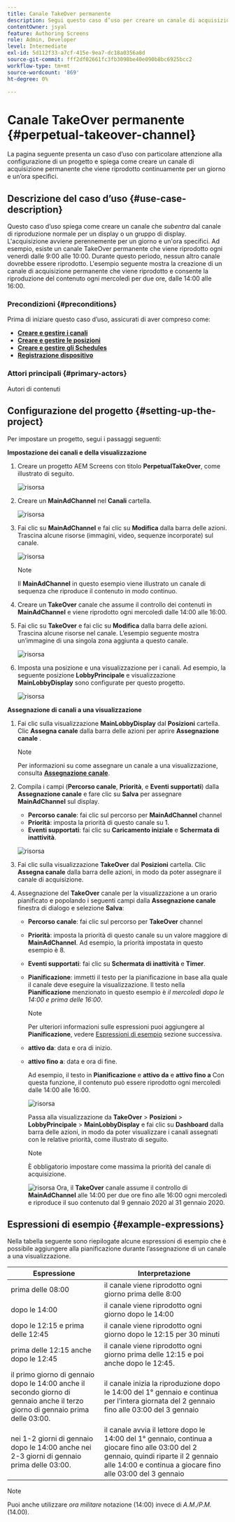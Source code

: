 ```yaml
---
title: Canale TakeOver permanente
description: Segui questo caso d’uso per creare un canale di acquisizione permanente.
contentOwner: jsyal
feature: Authoring Screens
role: Admin, Developer
level: Intermediate
exl-id: 5d112f33-a7cf-415e-9ea7-dc18a0356a8d
source-git-commit: fff2df02661fc3fb3098be40e090b8bc6925bcc2
workflow-type: tm+mt
source-wordcount: '869'
ht-degree: 0%

---
```


# Canale TakeOver permanente {#perpetual-takeover-channel}

La pagina seguente presenta un caso d’uso con particolare attenzione alla configurazione di un progetto e spiega come creare un canale di acquisizione permanente che viene riprodotto continuamente per un giorno e un’ora specifici.

## Descrizione del caso d’uso {#use-case-description}

Questo caso d’uso spiega come creare un canale che *subentra* dal canale di riproduzione normale per un display o un gruppo di display. L&#39;acquisizione avviene perennemente per un giorno e un&#39;ora specifici.
Ad esempio, esiste un canale TakeOver permanente che viene riprodotto ogni venerdì dalle 9:00 alle 10:00. Durante questo periodo, nessun altro canale dovrebbe essere riprodotto. L&#39;esempio seguente mostra la creazione di un canale di acquisizione permanente che viene riprodotto e consente la riproduzione del contenuto ogni mercoledì per due ore, dalle 14:00 alle 16:00.

### Precondizioni {#preconditions}

Prima di iniziare questo caso d’uso, assicurati di aver compreso come:

* **[Creare e gestire i canali](managing-channels.md)**
* **[Creare e gestire le posizioni](managing-locations.md)**
* **[Creare e gestire gli Schedules](managing-schedules.md)**
* **[Registrazione dispositivo](device-registration.md)**

### Attori principali {#primary-actors}

Autori di contenuti

## Configurazione del progetto {#setting-up-the-project}

Per impostare un progetto, segui i passaggi seguenti:

**Impostazione dei canali e della visualizzazione**

1. Creare un progetto AEM Screens con titolo **PerpetualTakeOver**, come illustrato di seguito.

   ![risorsa](assets/p_usecase1.png)

1. Creare un **MainAdChannel** nel **Canali** cartella.

   ![risorsa](assets/p_usecase2.png)

1. Fai clic su **MainAdChannel** e fai clic su **Modifica** dalla barra delle azioni. Trascina alcune risorse (immagini, video, sequenze incorporate) sul canale.

   ![risorsa](assets/p_usecase3.png)


   >[!NOTE]
   >Il **MainAdChannel** in questo esempio viene illustrato un canale di sequenza che riproduce il contenuto in modo continuo.

1. Creare un **TakeOver** canale che assume il controllo dei contenuti in **MainAdChannel** e viene riprodotto ogni mercoledì dalle 14:00 alle 16:00.

1. Fai clic su **TakeOver** e fai clic su **Modifica** dalla barra delle azioni. Trascina alcune risorse nel canale. L’esempio seguente mostra un’immagine di una singola zona aggiunta a questo canale.

   ![risorsa](assets/p_usecase4.png)

1. Imposta una posizione e una visualizzazione per i canali. Ad esempio, la seguente posizione **LobbyPrincipale** e visualizzazione **MainLobbyDisplay** sono configurate per questo progetto.

   ![risorsa](assets/p_usecase5.png)

**Assegnazione di canali a una visualizzazione**

1. Fai clic sulla visualizzazione **MainLobbyDisplay** dal **Posizioni** cartella. Clic **Assegna canale** dalla barra delle azioni per aprire **Assegnazione canale** .

   >[!NOTE]
   >Per informazioni su come assegnare un canale a una visualizzazione, consulta **[Assegnazione canale](channel-assignment.md)**.

1. Compila i campi (**Percorso canale**, **Priorità**, e **Eventi supportati**) dalla **Assegnazione canale** e fare clic su **Salva** per assegnare **MainAdChannel** sul display.

   * **Percorso canale**: fai clic sul percorso per **MainAdChannel** channel
   * **Priorità**: imposta la priorità di questo canale su 1.
   * **Eventi supportati**: fai clic su **Caricamento iniziale** e **Schermata di inattività**.

   ![risorsa](assets/p_usecase6.png)

1. Fai clic sulla visualizzazione **TakeOver** dal **Posizioni** cartella. Clic **Assegna canale** dalla barra delle azioni, in modo da poter assegnare il canale di acquisizione.

1. Assegnazione del **TakeOver** canale per la visualizzazione a un orario pianificato e popolando i seguenti campi dalla **Assegnazione canale** finestra di dialogo e selezione **Salva**:

   * **Percorso canale**: fai clic sul percorso per **TakeOver** channel
   * **Priorità**: imposta la priorità di questo canale su un valore maggiore di **MainAdChannel**. Ad esempio, la priorità impostata in questo esempio è 8.
   * **Eventi supportati**: fai clic su **Schermata di inattività** e **Timer**.
   * **Pianificazione**: immetti il testo per la pianificazione in base alla quale il canale deve eseguire la visualizzazione. Il testo nella **Pianificazione** menzionato in questo esempio è *il mercoledì dopo le 14:00 e prima delle 16:00*.

     >[!NOTE]
     >Per ulteriori informazioni sulle espressioni puoi aggiungere al **Pianificazione**, vedere [Espressioni di esempio](#example-expressions) sezione successiva.
   * **attivo da**: data e ora di inizio.
   * **attivo fino a**: data e ora di fine.

     Ad esempio, il testo in **Pianificazione** e **attivo da** e **attivo fino a** Con questa funzione, il contenuto può essere riprodotto ogni mercoledì dalle 14:00 alle 16:00.


     ![risorsa](assets/p_usecase7.png)

     Passa alla visualizzazione da **TakeOver** > **Posizioni** > **LobbyPrincipale** > **MainLobbyDisplay** e fai clic su **Dashboard** dalla barra delle azioni, in modo da poter visualizzare i canali assegnati con le relative priorità, come illustrato di seguito.

     >[!NOTE]
     >È obbligatorio impostare come massima la priorità del canale di acquisizione.

     ![risorsa](assets/p_usecase8.png)
Ora, il **TakeOver** canale assume il controllo di **MainAdChannel** alle 14:00 per due ore fino alle 16:00 ogni mercoledì e riproduce il suo contenuto dal 9 gennaio 2020 al 31 gennaio 2020.

## Espressioni di esempio {#example-expressions}

Nella tabella seguente sono riepilogate alcune espressioni di esempio che è possibile aggiungere alla pianificazione durante l’assegnazione di un canale a una visualizzazione.

| **Espressione** | **Interpretazione** |
|---|---|
| prima delle 08:00 | il canale viene riprodotto ogni giorno prima delle 8:00 |
| dopo le 14:00 | il canale viene riprodotto ogni giorno dopo le 14:00 |
| dopo le 12:15 e prima delle 12:45 | il canale viene riprodotto ogni giorno dopo le 12:15 per 30 minuti |
| prima delle 12:15 anche dopo le 12:45 | il canale viene riprodotto ogni giorno prima delle 12:15 e poi anche dopo le 12:45. |
| il primo giorno di gennaio dopo le 14:00 anche il secondo giorno di gennaio anche il terzo giorno di gennaio prima delle 03:00. | il canale inizia la riproduzione dopo le 14:00 del 1° gennaio e continua per l’intera giornata del 2 gennaio fino alle 03:00 del 3 gennaio |
| nei 1-2 giorni di gennaio dopo le 14:00 anche nei 2-3 giorni di gennaio prima delle 03:00. | il canale avvia il lettore dopo le 14:00 del 1° gennaio, continua a giocare fino alle 03:00 del 2 gennaio, quindi riparte il 2 gennaio alle 14:00 e continua a giocare fino alle 03:00 del 3 gennaio |

>[!NOTE]
>
>Puoi anche utilizzare _ora militare_ notazione (14:00) invece di *A.M./P.M.* (14.00).
